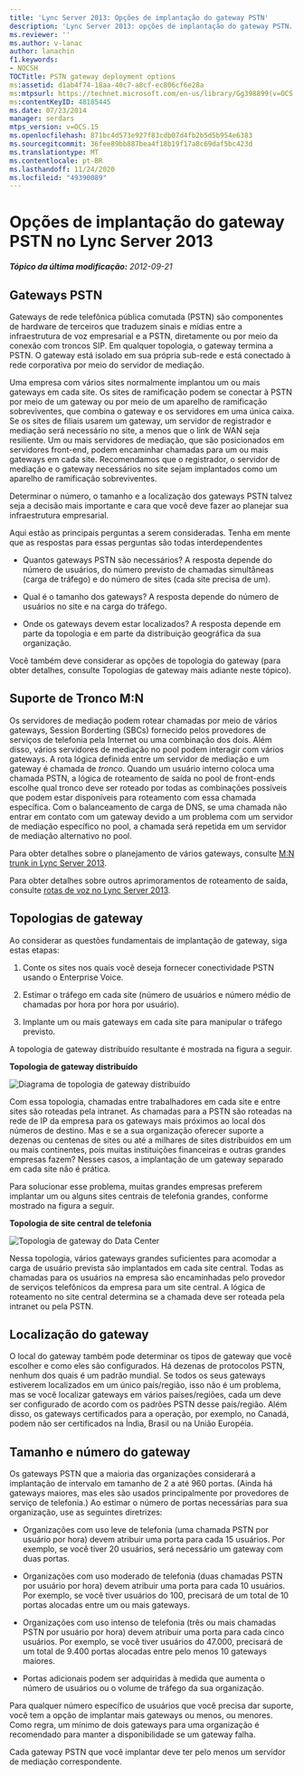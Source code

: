 ```yaml
---
title: 'Lync Server 2013: Opções de implantação do gateway PSTN'
description: 'Lync Server 2013: opções de implantação do gateway PSTN.'
ms.reviewer: ''
ms.author: v-lanac
author: lanachin
f1.keywords:
- NOCSH
TOCTitle: PSTN gateway deployment options
ms:assetid: d1ab4f74-18aa-40c7-a8cf-ec806cf6e28a
ms:mtpsurl: https://technet.microsoft.com/en-us/library/Gg398899(v=OCS.15)
ms:contentKeyID: 48185445
ms.date: 07/23/2014
manager: serdars
mtps_version: v=OCS.15
ms.openlocfilehash: 871bc4d573e927f83cdb07d4fb2b5d5b954e6383
ms.sourcegitcommit: 36fee89bb887bea4f18b19f17a8c69daf5bc423d
ms.translationtype: MT
ms.contentlocale: pt-BR
ms.lasthandoff: 11/24/2020
ms.locfileid: "49390089"
---
```

# <a name="pstn-gateway-deployment-options-in-lync-server-2013"></a>Opções de implantação do gateway PSTN no Lync Server 2013

<div data-xmlns="http://www.w3.org/1999/xhtml">

<div class="topic" data-xmlns="http://www.w3.org/1999/xhtml" data-msxsl="urn:schemas-microsoft-com:xslt" data-cs="https://msdn.microsoft.com/">

<div data-asp="https://msdn2.microsoft.com/asp">



</div>

<div id="mainSection">

<div id="mainBody">

<span> </span>

_**Tópico da última modificação:** 2012-09-21_

<div>

## <a name="pstn-gateways"></a>Gateways PSTN

Gateways de rede telefônica pública comutada (PSTN) são componentes de hardware de terceiros que traduzem sinais e mídias entre a infraestrutura de voz empresarial e a PSTN, diretamente ou por meio da conexão com troncos SIP. Em qualquer topologia, o gateway termina a PSTN. O gateway está isolado em sua própria sub-rede e está conectado à rede corporativa por meio do servidor de mediação.

Uma empresa com vários sites normalmente implantou um ou mais gateways em cada site. Os sites de ramificação podem se conectar à PSTN por meio de um gateway ou por meio de um aparelho de ramificação sobreviventes, que combina o gateway e os servidores em uma única caixa. Se os sites de filiais usarem um gateway, um servidor de registrador e mediação será necessário no site, a menos que o link de WAN seja resiliente. Um ou mais servidores de mediação, que são posicionados em servidores front-end, podem encaminhar chamadas para um ou mais gateways em cada site. Recomendamos que o registrador, o servidor de mediação e o gateway necessários no site sejam implantados como um aparelho de ramificação sobreviventes.

Determinar o número, o tamanho e a localização dos gateways PSTN talvez seja a decisão mais importante e cara que você deve fazer ao planejar sua infraestrutura empresarial.

Aqui estão as principais perguntas a serem consideradas. Tenha em mente que as respostas para essas perguntas são todas interdependentes

  - Quantos gateways PSTN são necessários? A resposta depende do número de usuários, do número previsto de chamadas simultâneas (carga de tráfego) e do número de sites (cada site precisa de um).

  - Qual é o tamanho dos gateways? A resposta depende do número de usuários no site e na carga do tráfego.

  - Onde os gateways devem estar localizados? A resposta depende em parte da topologia e em parte da distribuição geográfica da sua organização.

Você também deve considerar as opções de topologia do gateway (para obter detalhes, consulte Topologias de gateway mais adiante neste tópico).

<div>

## <a name="mn-trunk-support"></a>Suporte de Tronco M:N

Os servidores de mediação podem rotear chamadas por meio de vários gateways, Session Borderting (SBCs) fornecido pelos provedores de serviços de telefonia pela Internet ou uma combinação dos dois. Além disso, vários servidores de mediação no pool podem interagir com vários gateways. A rota lógica definida entre um servidor de mediação e um gateway é chamada de *tronco*. Quando um usuário interno coloca uma chamada PSTN, a lógica de roteamento de saída no pool de front-ends escolhe qual tronco deve ser roteado por todas as combinações possíveis que podem estar disponíveis para roteamento com essa chamada específica. Com o balanceamento de carga de DNS, se uma chamada não entrar em contato com um gateway devido a um problema com um servidor de mediação específico no pool, a chamada será repetida em um servidor de mediação alternativo no pool.

Para obter detalhes sobre o planejamento de vários gateways, consulte [M:N trunk in Lync Server 2013](lync-server-2013-m-n-trunk.md).

Para obter detalhes sobre outros aprimoramentos de roteamento de saída, consulte [rotas de voz no Lync Server 2013](lync-server-2013-voice-routes.md).

</div>

<div>

## <a name="gateway-topologies"></a>Topologias de gateway

Ao considerar as questões fundamentais de implantação de gateway, siga estas etapas:

1.  Conte os sites nos quais você deseja fornecer conectividade PSTN usando o Enterprise Voice.

2.  Estimar o tráfego em cada site (número de usuários e número médio de chamadas por hora por hora por usuário).

3.  Implante um ou mais gateways em cada site para manipular o tráfego previsto.

A topologia de gateway distribuído resultante é mostrada na figura a seguir.

**Topologia de gateway distribuído**

![Diagrama de topologia de gateway distribuído](images/Gg398899.f0f65a0b-a462-491a-878b-4d4bf0a96f6d(OCS.15).jpg "Diagrama de topologia de gateway distribuído")

Com essa topologia, chamadas entre trabalhadores em cada site e entre sites são roteadas pela intranet. As chamadas para a PSTN são roteadas na rede de IP da empresa para os gateways mais próximos ao local dos números de destino. Mas e se a sua organização oferecer suporte a dezenas ou centenas de sites ou até a milhares de sites distribuídos em um ou mais continentes, pois muitas instituições financeiras e outras grandes empresas fazem? Nesses casos, a implantação de um gateway separado em cada site não é prática.

Para solucionar esse problema, muitas grandes empresas preferem implantar um ou alguns sites centrais de telefonia grandes, conforme mostrado na figura a seguir.

**Topologia de site central de telefonia**

![Topologia de gateway do Data Center](images/Gg398899.927f4808-bf74-405a-be20-2cd9cd87af6d(OCS.15).jpg "Topologia de gateway do Data Center")

Nessa topologia, vários gateways grandes suficientes para acomodar a carga de usuário prevista são implantados em cada site central. Todas as chamadas para os usuários na empresa são encaminhadas pelo provedor de serviços telefônicos da empresa para um site central. A lógica de roteamento no site central determina se a chamada deve ser roteada pela intranet ou pela PSTN.

</div>

<div>

## <a name="gateway-location"></a>Localização do gateway

O local do gateway também pode determinar os tipos de gateway que você escolher e como eles são configurados. Há dezenas de protocolos PSTN, nenhum dos quais é um padrão mundial. Se todos os seus gateways estiverem localizados em um único país/região, isso não é um problema, mas se você localizar gateways em vários países/regiões, cada um deve ser configurado de acordo com os padrões PSTN desse país/região. Além disso, os gateways certificados para a operação, por exemplo, no Canadá, podem não ser certificados na Índia, Brasil ou na União Européia.

</div>

<div>

## <a name="gateway-size-and-number"></a>Tamanho e número do gateway

Os gateways PSTN que a maioria das organizações considerará a implantação de intervalo em tamanho de 2 a até 960 portas. (Ainda há gateways maiores, mas eles são usados principalmente por provedores de serviço de telefonia.) Ao estimar o número de portas necessárias para sua organização, use as seguintes diretrizes:

  - Organizações com uso leve de telefonia (uma chamada PSTN por usuário por hora) devem atribuir uma porta para cada 15 usuários. Por exemplo, se você tiver 20 usuários, será necessário um gateway com duas portas.

  - Organizações com uso moderado de telefonia (duas chamadas PSTN por usuário por hora) devem atribuir uma porta para cada 10 usuários. Por exemplo, se você tiver usuários do 100, precisará de um total de 10 portas alocadas entre um ou mais gateways.

  - Organizações com uso intenso de telefonia (três ou mais chamadas PSTN por usuário por hora) devem atribuir uma porta para cada cinco usuários. Por exemplo, se você tiver usuários do 47.000, precisará de um total de 9.400 portas alocadas entre pelo menos 10 gateways maiores.

  - Portas adicionais podem ser adquiridas à medida que aumenta o número de usuários ou o volume de tráfego da sua organização.

Para qualquer número específico de usuários que você precisa dar suporte, você tem a opção de implantar mais gateways ou menos, ou menores. Como regra, um mínimo de dois gateways para uma organização é recomendado para manter a disponibilidade se um gateway falha.

Cada gateway PSTN que você implantar deve ter pelo menos um servidor de mediação correspondente.

</div>

</div>

</div>

<span> </span>

</div>

</div>

</div>

